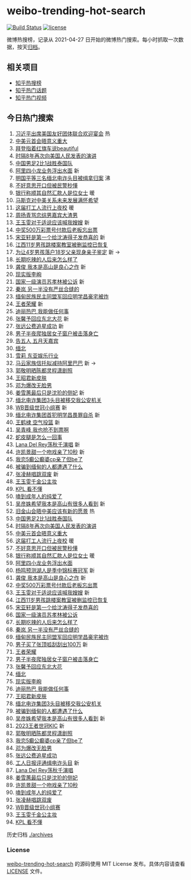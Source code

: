 # weibo-trending-hot-search

[![Build Status](https://github.com/justjavac/weibo-trending-hot-search/workflows/ci/badge.svg?branch=master)](https://github.com/justjavac/weibo-trending-hot-search/actions)
[![license](https://img.shields.io/github/license/justjavac/weibo-trending-hot-search)](https://github.com/justjavac/weibo-trending-hot-search/blob/master/LICENSE)

微博热搜榜，记录从 2021-04-27
日开始的微博热门搜索。每小时抓取一次数据，按天[归档](./archives)。

## 相关项目

- [知乎热搜榜](https://github.com/justjavac/zhihu-trending-top-search)
- [知乎热门话题](https://github.com/justjavac/zhihu-trending-hot-questions)
- [知乎热门视频](https://github.com/justjavac/zhihu-trending-hot-video)

## 今日热门搜索

<!-- BEGIN -->
<!-- 最后更新时间 Fri Nov 17 2023 01:11:47 GMT+0800 (China Standard Time) -->

1. [习近平出席美国友好团体联合欢迎宴会](https://s.weibo.com//weibo?q=%23%E4%B9%A0%E8%BF%91%E5%B9%B3%E5%87%BA%E5%B8%AD%E7%BE%8E%E5%9B%BD%E5%8F%8B%E5%A5%BD%E5%9B%A2%E4%BD%93%E8%81%94%E5%90%88%E6%AC%A2%E8%BF%8E%E5%AE%B4%E4%BC%9A%23&Refer=new_time)
   热
1. [中美元首会晤意义重大](https://s.weibo.com//weibo?q=%23%E4%B8%AD%E7%BE%8E%E5%85%83%E9%A6%96%E4%BC%9A%E6%99%A4%E6%84%8F%E4%B9%89%E9%87%8D%E5%A4%A7%23&t=31&band_rank=1&Refer=top)
1. [拜登指着红旗车说beautiful](https://s.weibo.com//weibo?q=%23%E6%8B%9C%E7%99%BB%E6%8C%87%E7%9D%80%E7%BA%A2%E6%97%97%E8%BD%A6%E8%AF%B4beautiful%23&t=31&band_rank=2&Refer=top)
1. [时隔8年再次向美国人民发表的演讲](https://s.weibo.com//weibo?q=%23%E6%97%B6%E9%9A%948%E5%B9%B4%E5%86%8D%E6%AC%A1%E5%90%91%E7%BE%8E%E5%9B%BD%E4%BA%BA%E6%B0%91%E5%8F%91%E8%A1%A8%E7%9A%84%E6%BC%94%E8%AE%B2%23&t=31&band_rank=3&Refer=top)
1. [中国男足2比1战胜泰国队](https://s.weibo.com//weibo?q=%23%E4%B8%AD%E5%9B%BD%E7%94%B7%E8%B6%B32%E6%AF%941%E6%88%98%E8%83%9C%E6%B3%B0%E5%9B%BD%E9%98%9F%23&t=31&band_rank=4&Refer=top)
1. [阿里四小龙业务浮出水面](https://s.weibo.com//weibo?q=%23%E9%98%BF%E9%87%8C%E5%9B%9B%E5%B0%8F%E9%BE%99%E4%B8%9A%E5%8A%A1%E6%B5%AE%E5%87%BA%E6%B0%B4%E9%9D%A2%23&t=31&band_rank=5&Refer=top)
   新
1. [明国平等三名缅北电诈头目被缉拿归案](https://s.weibo.com//weibo?q=%23%E6%98%8E%E5%9B%BD%E5%B9%B3%E7%AD%89%E4%B8%89%E5%90%8D%E7%BC%85%E5%8C%97%E7%94%B5%E8%AF%88%E5%A4%B4%E7%9B%AE%E8%A2%AB%E7%BC%89%E6%8B%BF%E5%BD%92%E6%A1%88%23&t=31&band_rank=6&Refer=top)
   沸
1. [不好意思开口但被民警秒懂](https://s.weibo.com//weibo?q=%23%E4%B8%8D%E5%A5%BD%E6%84%8F%E6%80%9D%E5%BC%80%E5%8F%A3%E4%BD%86%E8%A2%AB%E6%B0%91%E8%AD%A6%E7%A7%92%E6%87%82%23&t=31&band_rank=7&Refer=top)
1. [银行称顺其自然汇款人是位女士](https://s.weibo.com//weibo?q=%23%E9%93%B6%E8%A1%8C%E7%A7%B0%E9%A1%BA%E5%85%B6%E8%87%AA%E7%84%B6%E6%B1%87%E6%AC%BE%E4%BA%BA%E6%98%AF%E4%BD%8D%E5%A5%B3%E5%A3%AB%23&t=31&band_rank=8&Refer=top)
   暖
1. [马斯克对中美关系未来发展满怀希望](https://s.weibo.com//weibo?q=%23%E9%A9%AC%E6%96%AF%E5%85%8B%E5%AF%B9%E4%B8%AD%E7%BE%8E%E5%85%B3%E7%B3%BB%E6%9C%AA%E6%9D%A5%E5%8F%91%E5%B1%95%E6%BB%A1%E6%80%80%E5%B8%8C%E6%9C%9B%23&t=31&band_rank=9&Refer=top)
1. [这届打工人流行上夜校](https://s.weibo.com//weibo?q=%23%E8%BF%99%E5%B1%8A%E6%89%93%E5%B7%A5%E4%BA%BA%E6%B5%81%E8%A1%8C%E4%B8%8A%E5%A4%9C%E6%A0%A1%23&t=31&band_rank=10&Refer=top)
   暖
1. [周扬青骂恋综男嘉宾大渣男](https://s.weibo.com//weibo?q=%23%E5%91%A8%E6%89%AC%E9%9D%92%E9%AA%82%E6%81%8B%E7%BB%BC%E7%94%B7%E5%98%89%E5%AE%BE%E5%A4%A7%E6%B8%A3%E7%94%B7%23&t=31&band_rank=11&Refer=top)
1. [王玉雯对于适说应该喊我嫂嫂](https://s.weibo.com//weibo?q=%23%E7%8E%8B%E7%8E%89%E9%9B%AF%E5%AF%B9%E4%BA%8E%E9%80%82%E8%AF%B4%E5%BA%94%E8%AF%A5%E5%96%8A%E6%88%91%E5%AB%82%E5%AB%82%23&t=31&band_rank=12&Refer=top)
   新
1. [中奖500万彩票号付款后老板忘出票](https://s.weibo.com//weibo?q=%23%E4%B8%AD%E5%A5%96500%E4%B8%87%E5%BD%A9%E7%A5%A8%E5%8F%B7%E4%BB%98%E6%AC%BE%E5%90%8E%E8%80%81%E6%9D%BF%E5%BF%98%E5%87%BA%E7%A5%A8%23&t=31&band_rank=13&Refer=top)
1. [宋亚轩是第一个给沈涛得子发恭喜的](https://s.weibo.com//weibo?q=%23%E5%AE%8B%E4%BA%9A%E8%BD%A9%E6%98%AF%E7%AC%AC%E4%B8%80%E4%B8%AA%E7%BB%99%E6%B2%88%E6%B6%9B%E5%BE%97%E5%AD%90%E5%8F%91%E6%81%AD%E5%96%9C%E7%9A%84%23&t=31&band_rank=14&Refer=top)
   新
1. [江西11岁男孩跳楼案教室被删监控已恢复](https://s.weibo.com//weibo?q=%23%E6%B1%9F%E8%A5%BF11%E5%B2%81%E7%94%B7%E5%AD%A9%E8%B7%B3%E6%A5%BC%E6%A1%88%E6%95%99%E5%AE%A4%E8%A2%AB%E5%88%A0%E7%9B%91%E6%8E%A7%E5%B7%B2%E6%81%A2%E5%A4%8D%23&t=31&band_rank=15&Refer=top)
1. [为让4岁男孩落户18岁父亲现身亲子鉴定](https://s.weibo.com//weibo?q=%23%E4%B8%BA%E8%AE%A94%E5%B2%81%E7%94%B7%E5%AD%A9%E8%90%BD%E6%88%B718%E5%B2%81%E7%88%B6%E4%BA%B2%E7%8E%B0%E8%BA%AB%E4%BA%B2%E5%AD%90%E9%89%B4%E5%AE%9A%23&t=31&band_rank=16&Refer=top)
   新 ->
1. [长期吃辣的人后来怎么样了](https://s.weibo.com//weibo?q=%23%E9%95%BF%E6%9C%9F%E5%90%83%E8%BE%A3%E7%9A%84%E4%BA%BA%E5%90%8E%E6%9D%A5%E6%80%8E%E4%B9%88%E6%A0%B7%E4%BA%86%23&t=31&band_rank=17&Refer=top)
1. [龚俊 我本是高山是良心之作](https://s.weibo.com//weibo?q=%E9%BE%9A%E4%BF%8A%20%E6%88%91%E6%9C%AC%E6%98%AF%E9%AB%98%E5%B1%B1%E6%98%AF%E8%89%AF%E5%BF%83%E4%B9%8B%E4%BD%9C&t=31&band_rank=18&Refer=top)
   新
1. [现实版李峋](https://s.weibo.com//weibo?q=%23%E7%8E%B0%E5%AE%9E%E7%89%88%E6%9D%8E%E5%B3%8B%23&t=31&band_rank=19&Refer=top)
1. [国家一级演员苏孝林被公诉](https://s.weibo.com//weibo?q=%23%E5%9B%BD%E5%AE%B6%E4%B8%80%E7%BA%A7%E6%BC%94%E5%91%98%E8%8B%8F%E5%AD%9D%E6%9E%97%E8%A2%AB%E5%85%AC%E8%AF%89%23&t=31&band_rank=20&Refer=top)
   新
1. [秦岚 另一半没有严丝合缝的](https://s.weibo.com//weibo?q=%E7%A7%A6%E5%B2%9A%20%E5%8F%A6%E4%B8%80%E5%8D%8A%E6%B2%A1%E6%9C%89%E4%B8%A5%E4%B8%9D%E5%90%88%E7%BC%9D%E7%9A%84&t=31&band_rank=21&Refer=top)
1. [缅甸民族民主同盟军回应明学昌豪宅被炸](https://s.weibo.com//weibo?q=%23%E7%BC%85%E7%94%B8%E6%B0%91%E6%97%8F%E6%B0%91%E4%B8%BB%E5%90%8C%E7%9B%9F%E5%86%9B%E5%9B%9E%E5%BA%94%E6%98%8E%E5%AD%A6%E6%98%8C%E8%B1%AA%E5%AE%85%E8%A2%AB%E7%82%B8%23&t=31&band_rank=22&Refer=top)
1. [王者荣耀](https://s.weibo.com//weibo?q=%E7%8E%8B%E8%80%85%E8%8D%A3%E8%80%80&t=31&band_rank=23&Refer=top)
   新
1. [迪丽热巴 我能做任何事](https://s.weibo.com//weibo?q=%E8%BF%AA%E4%B8%BD%E7%83%AD%E5%B7%B4%20%E6%88%91%E8%83%BD%E5%81%9A%E4%BB%BB%E4%BD%95%E4%BA%8B&t=31&band_rank=24&Refer=top)
1. [张馨予回应东北大花](https://s.weibo.com//weibo?q=%23%E5%BC%A0%E9%A6%A8%E4%BA%88%E5%9B%9E%E5%BA%94%E4%B8%9C%E5%8C%97%E5%A4%A7%E8%8A%B1%23&t=31&band_rank=25&Refer=top)
   新
1. [张远公费追星成功](https://s.weibo.com//weibo?q=%23%E5%BC%A0%E8%BF%9C%E5%85%AC%E8%B4%B9%E8%BF%BD%E6%98%9F%E6%88%90%E5%8A%9F%23&t=31&band_rank=26&Refer=top)
   新
1. [男子半夜爬独居女子窗户被击落身亡](https://s.weibo.com//weibo?q=%23%E7%94%B7%E5%AD%90%E5%8D%8A%E5%A4%9C%E7%88%AC%E7%8B%AC%E5%B1%85%E5%A5%B3%E5%AD%90%E7%AA%97%E6%88%B7%E8%A2%AB%E5%87%BB%E8%90%BD%E8%BA%AB%E4%BA%A1%23&t=31&band_rank=27&Refer=top)
1. [告五人 五月天嘉宾](https://s.weibo.com//weibo?q=%E5%91%8A%E4%BA%94%E4%BA%BA%20%E4%BA%94%E6%9C%88%E5%A4%A9%E5%98%89%E5%AE%BE&t=31&band_rank=28&Refer=top)
1. [缅北](https://s.weibo.com//weibo?q=%E7%BC%85%E5%8C%97&t=31&band_rank=29&Refer=top)
1. [雪莉 东亚娱乐行业](https://s.weibo.com//weibo?q=%E9%9B%AA%E8%8E%89%20%E4%B8%9C%E4%BA%9A%E5%A8%B1%E4%B9%90%E8%A1%8C%E4%B8%9A&t=31&band_rank=30&Refer=top)
1. [马云家族信托拟减持阿里巴巴](https://s.weibo.com//weibo?q=%23%E9%A9%AC%E4%BA%91%E5%AE%B6%E6%97%8F%E4%BF%A1%E6%89%98%E6%8B%9F%E5%87%8F%E6%8C%81%E9%98%BF%E9%87%8C%E5%B7%B4%E5%B7%B4%23&t=31&band_rank=31&Refer=top)
   新 ->
1. [郭敬明晒陈都灵程潇剧照](https://s.weibo.com//weibo?q=%23%E9%83%AD%E6%95%AC%E6%98%8E%E6%99%92%E9%99%88%E9%83%BD%E7%81%B5%E7%A8%8B%E6%BD%87%E5%89%A7%E7%85%A7%23&t=31&band_rank=32&Refer=top)
1. [王昭君新皮肤](https://s.weibo.com//weibo?q=%23%E7%8E%8B%E6%98%AD%E5%90%9B%E6%96%B0%E7%9A%AE%E8%82%A4%23&t=31&band_rank=33&Refer=top)
1. [邓为爆改无脸男](https://s.weibo.com//weibo?q=%23%E9%82%93%E4%B8%BA%E7%88%86%E6%94%B9%E6%97%A0%E8%84%B8%E7%94%B7%23&t=31&band_rank=34&Refer=top)
1. [姜雪蕙最后只是沈玠的侧妃](https://s.weibo.com//weibo?q=%23%E5%A7%9C%E9%9B%AA%E8%95%99%E6%9C%80%E5%90%8E%E5%8F%AA%E6%98%AF%E6%B2%88%E7%8E%A0%E7%9A%84%E4%BE%A7%E5%A6%83%23&t=31&band_rank=35&Refer=top)
   新
1. [缅北电诈集团3头目被移交我公安机关](https://s.weibo.com//weibo?q=%23%E7%BC%85%E5%8C%97%E7%94%B5%E8%AF%88%E9%9B%86%E5%9B%A23%E5%A4%B4%E7%9B%AE%E8%A2%AB%E7%A7%BB%E4%BA%A4%E6%88%91%E5%85%AC%E5%AE%89%E6%9C%BA%E5%85%B3%23&t=31&band_rank=36&Refer=top)
1. [WB晋级世冠小组赛](https://s.weibo.com//weibo?q=%23WB%E6%99%8B%E7%BA%A7%E4%B8%96%E5%86%A0%E5%B0%8F%E7%BB%84%E8%B5%9B%23&t=31&band_rank=37&Refer=top)
   新
1. [缅北电诈集团首犯明学昌畏罪自杀](https://s.weibo.com//weibo?q=%23%E7%BC%85%E5%8C%97%E7%94%B5%E8%AF%88%E9%9B%86%E5%9B%A2%E9%A6%96%E7%8A%AF%E6%98%8E%E5%AD%A6%E6%98%8C%E7%95%8F%E7%BD%AA%E8%87%AA%E6%9D%80%23&t=31&band_rank=38&Refer=top)
   新
1. [王鹤棣 空气投篮](https://s.weibo.com//weibo?q=%E7%8E%8B%E9%B9%A4%E6%A3%A3%20%E7%A9%BA%E6%B0%94%E6%8A%95%E7%AF%AE&t=31&band_rank=39&Refer=top)
   新
1. [吴青峰 我也抢不到票啊](https://s.weibo.com//weibo?q=%E5%90%B4%E9%9D%92%E5%B3%B0%20%E6%88%91%E4%B9%9F%E6%8A%A2%E4%B8%8D%E5%88%B0%E7%A5%A8%E5%95%8A&t=31&band_rank=40&Refer=top)
1. [蛇皮腿是怎么一回事](https://s.weibo.com//weibo?q=%E8%9B%87%E7%9A%AE%E8%85%BF%E6%98%AF%E6%80%8E%E4%B9%88%E4%B8%80%E5%9B%9E%E4%BA%8B&t=31&band_rank=41&Refer=top)
1. [Lana Del Rey荡秋千演唱](https://s.weibo.com//weibo?q=Lana%20Del%20Rey%E8%8D%A1%E7%A7%8B%E5%8D%83%E6%BC%94%E5%94%B1&t=31&band_rank=42&Refer=top)
   新
1. [许凯景甜一个吻戏亲了10秒](https://s.weibo.com//weibo?q=%23%E8%AE%B8%E5%87%AF%E6%99%AF%E7%94%9C%E4%B8%80%E4%B8%AA%E5%90%BB%E6%88%8F%E4%BA%B2%E4%BA%8610%E7%A7%92%23&t=31&band_rank=43&Refer=top)
   新
1. [我恋5癫公癫婆cp亲了但be了](https://s.weibo.com//weibo?q=%23%E6%88%91%E6%81%8B5%E7%99%AB%E5%85%AC%E7%99%AB%E5%A9%86cp%E4%BA%B2%E4%BA%86%E4%BD%86be%E4%BA%86%23&t=31&band_rank=44&Refer=top)
1. [被骗到缅甸的人都遭遇了什么](https://s.weibo.com//weibo?q=%23%E8%A2%AB%E9%AA%97%E5%88%B0%E7%BC%85%E7%94%B8%E7%9A%84%E4%BA%BA%E9%83%BD%E9%81%AD%E9%81%87%E4%BA%86%E4%BB%80%E4%B9%88%23&t=31&band_rank=45&Refer=top)
1. [张凌赫唱跳双废](https://s.weibo.com//weibo?q=%E5%BC%A0%E5%87%8C%E8%B5%AB%E5%94%B1%E8%B7%B3%E5%8F%8C%E5%BA%9F&t=31&band_rank=46&Refer=top)
   新
1. [王玉雯千金公主妆](https://s.weibo.com//weibo?q=%23%E7%8E%8B%E7%8E%89%E9%9B%AF%E5%8D%83%E9%87%91%E5%85%AC%E4%B8%BB%E5%A6%86%23&t=31&band_rank=47&Refer=top)
1. [KPL 看不懂](https://s.weibo.com//weibo?q=KPL%20%E7%9C%8B%E4%B8%8D%E6%87%82&t=31&band_rank=48&Refer=top)
1. [嗑到成年人的纯爱了](https://s.weibo.com//weibo?q=%E5%97%91%E5%88%B0%E6%88%90%E5%B9%B4%E4%BA%BA%E7%9A%84%E7%BA%AF%E7%88%B1%E4%BA%86&t=31&band_rank=49&Refer=top)
1. [吴彦姝希望我本是高山有很多人看到](https://s.weibo.com//weibo?q=%23%E5%90%B4%E5%BD%A6%E5%A7%9D%E5%B8%8C%E6%9C%9B%E6%88%91%E6%9C%AC%E6%98%AF%E9%AB%98%E5%B1%B1%E6%9C%89%E5%BE%88%E5%A4%9A%E4%BA%BA%E7%9C%8B%E5%88%B0%23&t=31&band_rank=50&Refer=top)
   新
1. [旧金山会晤中美应该有新的愿景](https://s.weibo.com//weibo?q=%23%E6%97%A7%E9%87%91%E5%B1%B1%E4%BC%9A%E6%99%A4%E4%B8%AD%E7%BE%8E%E5%BA%94%E8%AF%A5%E6%9C%89%E6%96%B0%E7%9A%84%E6%84%BF%E6%99%AF%23&Refer=new_time)
   热
1. [中国男足2比1战胜泰国队](https://s.weibo.com//weibo?q=%23%E4%B8%AD%E5%9B%BD%E7%94%B7%E8%B6%B32%E6%AF%941%E6%88%98%E8%83%9C%E6%B3%B0%E5%9B%BD%E9%98%9F%23&t=31&band_rank=1&Refer=top)
1. [时隔8年再次向美国人民发表的演讲](https://s.weibo.com//weibo?q=%23%E6%97%B6%E9%9A%948%E5%B9%B4%E5%86%8D%E6%AC%A1%E5%90%91%E7%BE%8E%E5%9B%BD%E4%BA%BA%E6%B0%91%E5%8F%91%E8%A1%A8%E7%9A%84%E6%BC%94%E8%AE%B2%23&t=31&band_rank=2&Refer=top)
1. [中美元首会晤意义重大](https://s.weibo.com//weibo?q=%23%E4%B8%AD%E7%BE%8E%E5%85%83%E9%A6%96%E4%BC%9A%E6%99%A4%E6%84%8F%E4%B9%89%E9%87%8D%E5%A4%A7%23&t=31&band_rank=3&Refer=top)
1. [这届打工人流行上夜校](https://s.weibo.com//weibo?q=%23%E8%BF%99%E5%B1%8A%E6%89%93%E5%B7%A5%E4%BA%BA%E6%B5%81%E8%A1%8C%E4%B8%8A%E5%A4%9C%E6%A0%A1%23&t=31&band_rank=4&Refer=top)
   暖
1. [不好意思开口但被民警秒懂](https://s.weibo.com//weibo?q=%23%E4%B8%8D%E5%A5%BD%E6%84%8F%E6%80%9D%E5%BC%80%E5%8F%A3%E4%BD%86%E8%A2%AB%E6%B0%91%E8%AD%A6%E7%A7%92%E6%87%82%23&t=31&band_rank=5&Refer=top)
1. [银行称顺其自然汇款人是位女士](https://s.weibo.com//weibo?q=%23%E9%93%B6%E8%A1%8C%E7%A7%B0%E9%A1%BA%E5%85%B6%E8%87%AA%E7%84%B6%E6%B1%87%E6%AC%BE%E4%BA%BA%E6%98%AF%E4%BD%8D%E5%A5%B3%E5%A3%AB%23&t=31&band_rank=7&Refer=top)
   暖
1. [阿里四小龙业务浮出水面](https://s.weibo.com//weibo?q=%23%E9%98%BF%E9%87%8C%E5%9B%9B%E5%B0%8F%E9%BE%99%E4%B8%9A%E5%8A%A1%E6%B5%AE%E5%87%BA%E6%B0%B4%E9%9D%A2%23&t=31&band_rank=8&Refer=top)
1. [杨鸣预测湖人是季中锦标赛冠军](https://s.weibo.com//weibo?q=%23%E6%9D%A8%E9%B8%A3%E9%A2%84%E6%B5%8B%E6%B9%96%E4%BA%BA%E6%98%AF%E5%AD%A3%E4%B8%AD%E9%94%A6%E6%A0%87%E8%B5%9B%E5%86%A0%E5%86%9B%23&t=31&band_rank=10&Refer=top)
   新
1. [龚俊 我本是高山是良心之作](https://s.weibo.com//weibo?q=%E9%BE%9A%E4%BF%8A%20%E6%88%91%E6%9C%AC%E6%98%AF%E9%AB%98%E5%B1%B1%E6%98%AF%E8%89%AF%E5%BF%83%E4%B9%8B%E4%BD%9C&t=31&band_rank=11&Refer=top)
   新
1. [中奖500万彩票号付款后老板忘出票](https://s.weibo.com//weibo?q=%23%E4%B8%AD%E5%A5%96500%E4%B8%87%E5%BD%A9%E7%A5%A8%E5%8F%B7%E4%BB%98%E6%AC%BE%E5%90%8E%E8%80%81%E6%9D%BF%E5%BF%98%E5%87%BA%E7%A5%A8%23&t=31&band_rank=12&Refer=top)
1. [王玉雯对于适说应该喊我嫂嫂](https://s.weibo.com//weibo?q=%23%E7%8E%8B%E7%8E%89%E9%9B%AF%E5%AF%B9%E4%BA%8E%E9%80%82%E8%AF%B4%E5%BA%94%E8%AF%A5%E5%96%8A%E6%88%91%E5%AB%82%E5%AB%82%23&t=31&band_rank=13&Refer=top)
   新
1. [江西11岁男孩跳楼案教室被删监控已恢复](https://s.weibo.com//weibo?q=%23%E6%B1%9F%E8%A5%BF11%E5%B2%81%E7%94%B7%E5%AD%A9%E8%B7%B3%E6%A5%BC%E6%A1%88%E6%95%99%E5%AE%A4%E8%A2%AB%E5%88%A0%E7%9B%91%E6%8E%A7%E5%B7%B2%E6%81%A2%E5%A4%8D%23&t=31&band_rank=14&Refer=top)
1. [宋亚轩是第一个给沈涛得子发恭喜的](https://s.weibo.com//weibo?q=%23%E5%AE%8B%E4%BA%9A%E8%BD%A9%E6%98%AF%E7%AC%AC%E4%B8%80%E4%B8%AA%E7%BB%99%E6%B2%88%E6%B6%9B%E5%BE%97%E5%AD%90%E5%8F%91%E6%81%AD%E5%96%9C%E7%9A%84%23&t=31&band_rank=15&Refer=top)
1. [国家一级演员苏孝林被公诉](https://s.weibo.com//weibo?q=%23%E5%9B%BD%E5%AE%B6%E4%B8%80%E7%BA%A7%E6%BC%94%E5%91%98%E8%8B%8F%E5%AD%9D%E6%9E%97%E8%A2%AB%E5%85%AC%E8%AF%89%23&t=31&band_rank=17&Refer=top)
1. [长期吃辣的人后来怎么样了](https://s.weibo.com//weibo?q=%23%E9%95%BF%E6%9C%9F%E5%90%83%E8%BE%A3%E7%9A%84%E4%BA%BA%E5%90%8E%E6%9D%A5%E6%80%8E%E4%B9%88%E6%A0%B7%E4%BA%86%23&t=31&band_rank=18&Refer=top)
1. [秦岚 另一半没有严丝合缝的](https://s.weibo.com//weibo?q=%E7%A7%A6%E5%B2%9A%20%E5%8F%A6%E4%B8%80%E5%8D%8A%E6%B2%A1%E6%9C%89%E4%B8%A5%E4%B8%9D%E5%90%88%E7%BC%9D%E7%9A%84&t=31&band_rank=19&Refer=top)
1. [缅甸民族民主同盟军回应明学昌豪宅被炸](https://s.weibo.com//weibo?q=%23%E7%BC%85%E7%94%B8%E6%B0%91%E6%97%8F%E6%B0%91%E4%B8%BB%E5%90%8C%E7%9B%9F%E5%86%9B%E5%9B%9E%E5%BA%94%E6%98%8E%E5%AD%A6%E6%98%8C%E8%B1%AA%E5%AE%85%E8%A2%AB%E7%82%B8%23&t=31&band_rank=20&Refer=top)
1. [男子买了张顶呱刮刮出100万](https://s.weibo.com//weibo?q=%23%E7%94%B7%E5%AD%90%E4%B9%B0%E4%BA%86%E5%BC%A0%E9%A1%B6%E5%91%B1%E5%88%AE%E5%88%AE%E5%87%BA100%E4%B8%87%23&t=31&band_rank=21&Refer=top)
   新
1. [王者荣耀](https://s.weibo.com//weibo?q=%E7%8E%8B%E8%80%85%E8%8D%A3%E8%80%80&t=31&band_rank=22&Refer=top)
1. [男子半夜爬独居女子窗户被击落身亡](https://s.weibo.com//weibo?q=%23%E7%94%B7%E5%AD%90%E5%8D%8A%E5%A4%9C%E7%88%AC%E7%8B%AC%E5%B1%85%E5%A5%B3%E5%AD%90%E7%AA%97%E6%88%B7%E8%A2%AB%E5%87%BB%E8%90%BD%E8%BA%AB%E4%BA%A1%23&t=31&band_rank=23&Refer=top)
1. [张馨予回应东北大花](https://s.weibo.com//weibo?q=%23%E5%BC%A0%E9%A6%A8%E4%BA%88%E5%9B%9E%E5%BA%94%E4%B8%9C%E5%8C%97%E5%A4%A7%E8%8A%B1%23&t=31&band_rank=24&Refer=top)
1. [缅北](https://s.weibo.com//weibo?q=%E7%BC%85%E5%8C%97&t=31&band_rank=25&Refer=top)
1. [现实版李峋](https://s.weibo.com//weibo?q=%23%E7%8E%B0%E5%AE%9E%E7%89%88%E6%9D%8E%E5%B3%8B%23&t=31&band_rank=26&Refer=top)
1. [迪丽热巴 我能做任何事](https://s.weibo.com//weibo?q=%E8%BF%AA%E4%B8%BD%E7%83%AD%E5%B7%B4%20%E6%88%91%E8%83%BD%E5%81%9A%E4%BB%BB%E4%BD%95%E4%BA%8B&t=31&band_rank=27&Refer=top)
1. [王昭君新皮肤](https://s.weibo.com//weibo?q=%23%E7%8E%8B%E6%98%AD%E5%90%9B%E6%96%B0%E7%9A%AE%E8%82%A4%23&t=31&band_rank=29&Refer=top)
1. [缅北电诈集团3头目被移交我公安机关](https://s.weibo.com//weibo?q=%23%E7%BC%85%E5%8C%97%E7%94%B5%E8%AF%88%E9%9B%86%E5%9B%A23%E5%A4%B4%E7%9B%AE%E8%A2%AB%E7%A7%BB%E4%BA%A4%E6%88%91%E5%85%AC%E5%AE%89%E6%9C%BA%E5%85%B3%23&t=31&band_rank=32&Refer=top)
1. [被骗到缅甸的人都遭遇了什么](https://s.weibo.com//weibo?q=%23%E8%A2%AB%E9%AA%97%E5%88%B0%E7%BC%85%E7%94%B8%E7%9A%84%E4%BA%BA%E9%83%BD%E9%81%AD%E9%81%87%E4%BA%86%E4%BB%80%E4%B9%88%23&t=31&band_rank=33&Refer=top)
1. [吴彦姝希望我本是高山有很多人看到](https://s.weibo.com//weibo?q=%23%E5%90%B4%E5%BD%A6%E5%A7%9D%E5%B8%8C%E6%9C%9B%E6%88%91%E6%9C%AC%E6%98%AF%E9%AB%98%E5%B1%B1%E6%9C%89%E5%BE%88%E5%A4%9A%E4%BA%BA%E7%9C%8B%E5%88%B0%23&t=31&band_rank=34&Refer=top)
   新
1. [2023王者世冠KIC](https://s.weibo.com//weibo?q=2023%E7%8E%8B%E8%80%85%E4%B8%96%E5%86%A0KIC&t=31&band_rank=35&Refer=top)
   新
1. [郭敬明晒陈都灵程潇剧照](https://s.weibo.com//weibo?q=%23%E9%83%AD%E6%95%AC%E6%98%8E%E6%99%92%E9%99%88%E9%83%BD%E7%81%B5%E7%A8%8B%E6%BD%87%E5%89%A7%E7%85%A7%23&t=31&band_rank=36&Refer=top)
1. [我恋5癫公癫婆cp亲了但be了](https://s.weibo.com//weibo?q=%23%E6%88%91%E6%81%8B5%E7%99%AB%E5%85%AC%E7%99%AB%E5%A9%86cp%E4%BA%B2%E4%BA%86%E4%BD%86be%E4%BA%86%23&t=31&band_rank=37&Refer=top)
1. [邓为爆改无脸男](https://s.weibo.com//weibo?q=%23%E9%82%93%E4%B8%BA%E7%88%86%E6%94%B9%E6%97%A0%E8%84%B8%E7%94%B7%23&t=31&band_rank=38&Refer=top)
1. [张远公费追星成功](https://s.weibo.com//weibo?q=%23%E5%BC%A0%E8%BF%9C%E5%85%AC%E8%B4%B9%E8%BF%BD%E6%98%9F%E6%88%90%E5%8A%9F%23&t=31&band_rank=39&Refer=top)
1. [工人日报评通缉电诈头目](https://s.weibo.com//weibo?q=%23%E5%B7%A5%E4%BA%BA%E6%97%A5%E6%8A%A5%E8%AF%84%E9%80%9A%E7%BC%89%E7%94%B5%E8%AF%88%E5%A4%B4%E7%9B%AE%23&t=31&band_rank=42&Refer=top)
   新
1. [Lana Del Rey荡秋千演唱](https://s.weibo.com//weibo?q=Lana%20Del%20Rey%E8%8D%A1%E7%A7%8B%E5%8D%83%E6%BC%94%E5%94%B1&t=31&band_rank=43&Refer=top)
1. [姜雪蕙最后只是沈玠的侧妃](https://s.weibo.com//weibo?q=%23%E5%A7%9C%E9%9B%AA%E8%95%99%E6%9C%80%E5%90%8E%E5%8F%AA%E6%98%AF%E6%B2%88%E7%8E%A0%E7%9A%84%E4%BE%A7%E5%A6%83%23&t=31&band_rank=44&Refer=top)
1. [许凯景甜一个吻戏亲了10秒](https://s.weibo.com//weibo?q=%23%E8%AE%B8%E5%87%AF%E6%99%AF%E7%94%9C%E4%B8%80%E4%B8%AA%E5%90%BB%E6%88%8F%E4%BA%B2%E4%BA%8610%E7%A7%92%23&t=31&band_rank=45&Refer=top)
1. [嗑到成年人的纯爱了](https://s.weibo.com//weibo?q=%E5%97%91%E5%88%B0%E6%88%90%E5%B9%B4%E4%BA%BA%E7%9A%84%E7%BA%AF%E7%88%B1%E4%BA%86&t=31&band_rank=46&Refer=top)
1. [张凌赫唱跳双废](https://s.weibo.com//weibo?q=%E5%BC%A0%E5%87%8C%E8%B5%AB%E5%94%B1%E8%B7%B3%E5%8F%8C%E5%BA%9F&t=31&band_rank=47&Refer=top)
1. [WB晋级世冠小组赛](https://s.weibo.com//weibo?q=%23WB%E6%99%8B%E7%BA%A7%E4%B8%96%E5%86%A0%E5%B0%8F%E7%BB%84%E8%B5%9B%23&t=31&band_rank=48&Refer=top)
1. [王玉雯千金公主妆](https://s.weibo.com//weibo?q=%23%E7%8E%8B%E7%8E%89%E9%9B%AF%E5%8D%83%E9%87%91%E5%85%AC%E4%B8%BB%E5%A6%86%23&t=31&band_rank=49&Refer=top)
1. [KPL 看不懂](https://s.weibo.com//weibo?q=KPL%20%E7%9C%8B%E4%B8%8D%E6%87%82&t=31&band_rank=50&Refer=top)

<!-- END -->

历史归档 [./archives](./archives)

### License

[weibo-trending-hot-search](https://github.com/justjavac/weibo-trending-hot-search)
的源码使用 MIT License 发布。具体内容请查看 [LICENSE](./LICENSE) 文件。
